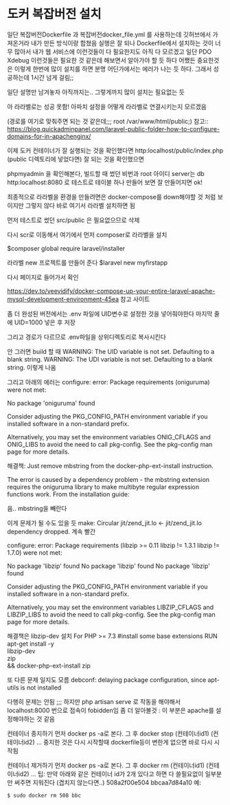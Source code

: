 # 도커 복잡버전 설치 
일단 
복잡버전Dockerfile 과 복잡버전docker_file.yml 를 사용하는데
깃허브에서 가져온거라 
내가 만든 방식이랑 합쳤음 실행은 잘 되나 
Dockerfile에서 설치하는 것이 너무 많아서 내가 웹 서비스에 
이런것들이 다 필요한지도 아직 다 모르겠고 
일단 PDO Xdebug 이런것들은 필요한 것 같은데 해보면서 
알아가야 할 듯 하다
어쨌든 중요한것은 이렇게 한번에 많이 설치를 하면
분명 어딘가에서는 에러가 나는 듯 하다. 그래서 성공하는데 1시간 넘게 걸림;;

일단 설명만 남겨놓자
아직까지는.. 그렇게까지 많이 설치는 필요없는 듯

아 라라벨로는 성공 못함!
아파치 설정을 어떻게 라라벨로 연결시키는지 모르겠음
 
(경로를 여기로 맞춰주면 되는 것 같은데;;;
root /var/www/html/public;)
참고::
https://blog.quickadminpanel.com/laravel-public-folder-how-to-configure-domains-for-in-apachenginx/

이제 도커 컨테이너가 잘 실행되는 것을 확인했다면 
http:localhost/public/index.php 
(public 디렉토리에 넣었다면)
잘 되는 것을 확인했으면

phpmyadmin 을 확인해본다, 빌드할 때 썼던 비번과 root 아이디 server는 db
http:localhost:8080
로 테스트로 테이블 하나 만들어 보면 잘 만들어지면 ok!


최종적으로 라라벨을 환경을 만들려면은 
docker-compose를 down해야할 것 처럼 보이지만 그렇지 않다
바로 여기서 라라벨 설치하면 됨

먼저
테스트로 썼던 src/public 은 필요없으므로 삭제

다시 scr로 이동해서 여기에서 
먼저 composer로 라라벨을 설치

$composer global require laravel/installer

라라벨 new 프로젝트를 만들어 준다
$laravel new myfirstapp

다시 페이지로 들어가서 확인


https://dev.to/veevidify/docker-compose-up-your-entire-laravel-apache-mysql-development-environment-45ea
참고 사이트

좀 더 완성된 버전에서는 
.env 파일에 UID변수로 설정한 것을 넣어줘야한다
마지막 줄에 
UID=1000
넣은 후 저장

그리고 경로가 다르므로 .env파일을 상위디렉토리로 복사시킨다


안 그러면 build 할 때 
WARNING: The UID variable is not set. Defaulting to a blank string.
WARNING: The UDI variable is not set. Defaulting to a blank string.
이렇게 나옴


그리고 아래의 에러는 
configure: error: Package requirements (oniguruma) were not met:

No package 'oniguruma' found

Consider adjusting the PKG_CONFIG_PATH environment variable if you
installed software in a non-standard prefix.

Alternatively, you may set the environment variables ONIG_CFLAGS
and ONIG_LIBS to avoid the need to call pkg-config.
See the pkg-config man page for more details.


해결책:
Just remove mbstring from the docker-php-ext-install instruction.

The error is caused by a dependency problem - the mbstring extension requires the oniguruma library to make multibyte regular expression functions work. From the installation guide:

음.. mbstring을 빼란다



이게 문제가 될 수도 있을 듯
make: Circular jit/zend_jit.lo <- jit/zend_jit.lo dependency dropped.
계속 빨간

configure: error: Package requirements (libzip >= 0.11 libzip != 1.3.1 libzip != 1.7.0) were not met:

No package 'libzip' found
No package 'libzip' found
No package 'libzip' found

Consider adjusting the PKG_CONFIG_PATH environment variable if you
installed software in a non-standard prefix.

Alternatively, you may set the environment variables LIBZIP_CFLAGS
and LIBZIP_LIBS to avoid the need to call pkg-config.
See the pkg-config man page for more details.


해결책은  libzip-dev 설치
For PHP >= 7.3
#install some base extensions
RUN apt-get install -y \
        libzip-dev \
        zip \
  && docker-php-ext-install zip


또 다른 문제 일지도 모름
debconf: delaying package configuration, since apt-utils is not installed

다행히 문제는 안됨 ;;;
하지만 php artisan serve 로 작동을 해야해서 
localhost:8000 번으로 접속이 fobidden임 
좀 더 알아볼것 : 이 부분은 apache를 설정해야하는 것 같음

컨테이너 중지하기
먼저 docker ps -a로 본다. 그 후
docker stop (컨테이너id1) (컨테이너id2) ...
중지한 것은 다시 시작할때 dockerfile등이 변한게 없으면 바로 다시 시작됨


컨테이너 제거하기
먼저 docker ps -a로 본다. 그 후
docker rm (컨테이너id1) (컨테이너id2) ...
팁: 만약 아래와 같은 컨테이너 id가 2개 있다고 하면 다 쓸필요없이 일부분만 써주면 지워진다 (겹치지 않는다면..)
508a2f00e504
bbcaa7d84a10
예:
```
$ sudo docker rm 508 bbc
```

